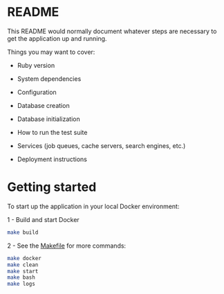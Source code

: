 # README

This README would normally document whatever steps are necessary to get the
application up and running.

Things you may want to cover:

* Ruby version

* System dependencies

* Configuration

* Database creation

* Database initialization

* How to run the test suite

* Services (job queues, cache servers, search engines, etc.)

* Deployment instructions

# Getting started

To start up the application in your local Docker environment:

1 - Build and start Docker
```bash
make build
```

2 - See the [Makefile]() for more commands:
```bash
make docker
make clean
make start
make bash
make logs
```
